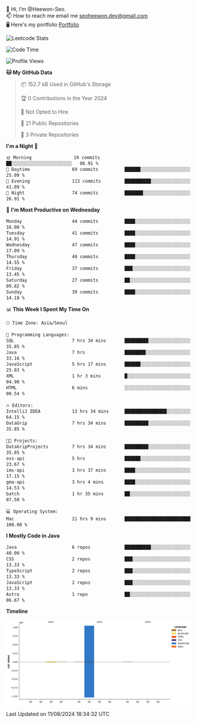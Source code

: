 👋 Hi, I’m @Heewon-Seo.  
📫 How to reach me email me seoheewon.dev@gmail.com   
🖥 Here's my portfolio [Portfolio](https://haileynotes.notion.site/HEEWON-SEO-f98fe97412ee4a6a94fd24fe6832f84c)

![Leetcode Stats](https://leetcode.card.workers.dev/?username=Heewon-Seo)

 <!--START_SECTION:waka-->
![Code Time](http://img.shields.io/badge/Code%20Time-1%2C411%20hrs%2028%20mins-blue)

![Profile Views](http://img.shields.io/badge/Profile%20Views-0-blue)

**🐱 My GitHub Data** 

> 📦 152.7 kB Used in GitHub's Storage 
 > 
> 🏆 0 Contributions in the Year 2024
 > 
> 🚫 Not Opted to Hire
 > 
> 📜 21 Public Repositories 
 > 
> 🔑 3 Private Repositories 
 > 
**I'm a Night 🦉** 

```text
🌞 Morning                19 commits          ██░░░░░░░░░░░░░░░░░░░░░░░   06.91 % 
🌆 Daytime                69 commits          ██████░░░░░░░░░░░░░░░░░░░   25.09 % 
🌃 Evening                113 commits         ██████████░░░░░░░░░░░░░░░   41.09 % 
🌙 Night                  74 commits          ███████░░░░░░░░░░░░░░░░░░   26.91 % 
```
📅 **I'm Most Productive on Wednesday** 

```text
Monday                   44 commits          ████░░░░░░░░░░░░░░░░░░░░░   16.00 % 
Tuesday                  41 commits          ████░░░░░░░░░░░░░░░░░░░░░   14.91 % 
Wednesday                47 commits          ████░░░░░░░░░░░░░░░░░░░░░   17.09 % 
Thursday                 40 commits          ████░░░░░░░░░░░░░░░░░░░░░   14.55 % 
Friday                   37 commits          ███░░░░░░░░░░░░░░░░░░░░░░   13.45 % 
Saturday                 27 commits          ██░░░░░░░░░░░░░░░░░░░░░░░   09.82 % 
Sunday                   39 commits          ████░░░░░░░░░░░░░░░░░░░░░   14.18 % 
```


📊 **This Week I Spent My Time On** 

```text
🕑︎ Time Zone: Asia/Seoul

💬 Programming Languages: 
SQL                      7 hrs 34 mins       █████████░░░░░░░░░░░░░░░░   35.85 % 
Java                     7 hrs               ████████░░░░░░░░░░░░░░░░░   33.16 % 
JavaScript               5 hrs 17 mins       ██████░░░░░░░░░░░░░░░░░░░   25.03 % 
XML                      1 hr 3 mins         █░░░░░░░░░░░░░░░░░░░░░░░░   04.98 % 
HTML                     6 mins              ░░░░░░░░░░░░░░░░░░░░░░░░░   00.54 % 

🔥 Editors: 
IntelliJ IDEA            13 hrs 34 mins      ████████████████░░░░░░░░░   64.15 % 
DataGrip                 7 hrs 34 mins       █████████░░░░░░░░░░░░░░░░   35.85 % 

🐱‍💻 Projects: 
DataGripProjects         7 hrs 34 mins       █████████░░░░░░░░░░░░░░░░   35.85 % 
oss-api                  5 hrs               ██████░░░░░░░░░░░░░░░░░░░   23.67 % 
ims-api                  3 hrs 37 mins       ████░░░░░░░░░░░░░░░░░░░░░   17.15 % 
gma-api                  3 hrs 4 mins        ████░░░░░░░░░░░░░░░░░░░░░   14.53 % 
batch                    1 hr 35 mins        ██░░░░░░░░░░░░░░░░░░░░░░░   07.50 % 

💻 Operating System: 
Mac                      21 hrs 9 mins       █████████████████████████   100.00 % 
```

**I Mostly Code in Java** 

```text
Java                     6 repos             ██████████░░░░░░░░░░░░░░░   40.00 % 
CSS                      2 repos             ███░░░░░░░░░░░░░░░░░░░░░░   13.33 % 
TypeScript               2 repos             ███░░░░░░░░░░░░░░░░░░░░░░   13.33 % 
JavaScript               2 repos             ███░░░░░░░░░░░░░░░░░░░░░░   13.33 % 
Astro                    1 repo              ██░░░░░░░░░░░░░░░░░░░░░░░   06.67 % 
```



**Timeline**

![Lines of Code chart](https://raw.githubusercontent.com/Heewon-Seo/Heewon-Seo/main/assets/bar_graph.png)


 Last Updated on 11/08/2024 18:34:32 UTC
<!--END_SECTION:waka-->

